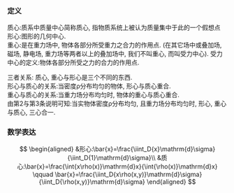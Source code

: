 ### 定义

质心:质系中质量中心简称质心, 指物质系统上被认为质量集中于此的一个假想点 <BR>
形心:图形的几何中心. <BR>
重心:是在重力场中, 物体各部分所受重力之合力的作用点. (在其它场中或叠加场, 磁场, 静电场, 重力场等两者以上的叠加场中, 我们不叫重心, 而叫受力中心). 受力中心的定义:物体各部分所受之力的合力的作用点. <BR>

三者关系:
质心, 重心与形心是三个不同的东西. <BR>
形心与质心的关系:当密度ρ分布均匀的物体, 形心与质心重合. <BR>
重心与质心的关系:当重力场分布均匀时, 物体的重心与质心重合. <BR>
由第2与第3条说明可知:当实物体密度ρ分布均匀, 且重力场分布均匀时, 形心, 重心与质心, 三心合一. <BR>

### 数学表达

$$
\begin{aligned}
	&形心:\bar{x}=\frac{\iint_D{x}\mathrm{d}\sigma}{\iint_D{1}\mathrm{d}\sigma}\\
	&质心:\bar{x}=\frac{\int{x\rho(x)}\mathrm{d}x}{\int{\rho(x)}\mathrm{d}x} \qquad \bar{x}=\frac{\iint_D{x\rho(x,y)}\mathrm{d}\sigma}{\iint_D{\rho(x,y)}\mathrm{d}\sigma}
\end{aligned}
$$
